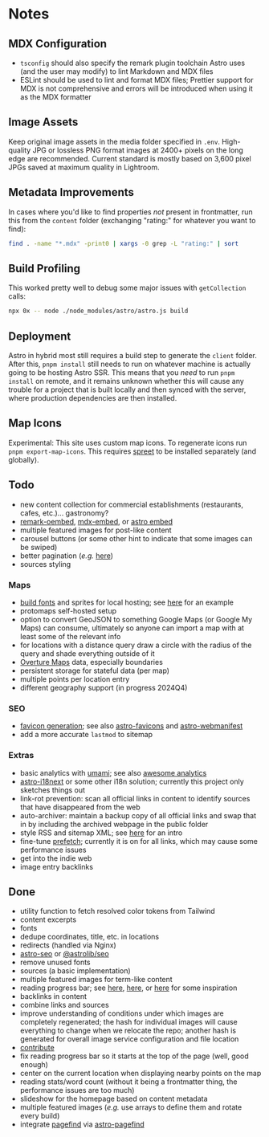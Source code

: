 # Notes

## MDX Configuration

- `tsconfig` should also specify the remark plugin toolchain Astro uses (and the user may modify) to lint Markdown and MDX files
- ESLint should be used to lint and format MDX files; Prettier support for MDX is not comprehensive and errors will be introduced when using it as the MDX formatter

## Image Assets

Keep original image assets in the media folder specified in `.env`. High-quality JPG or lossless PNG format images at 2400+ pixels on the long edge are recommended. Current standard is mostly based on 3,600 pixel JPGs saved at maximum quality in Lightroom.

## Metadata Improvements

In cases where you'd like to find properties _not_ present in frontmatter, run this from the `content` folder (exchanging "rating:" for whatever you want to find):

```sh
find . -name "*.mdx" -print0 | xargs -0 grep -L "rating:" | sort
```

## Build Profiling

This worked pretty well to debug some major issues with `getCollection` calls:

```sh
npx 0x -- node ./node_modules/astro/astro.js build
```

## Deployment

Astro in hybrid most still requires a build step to generate the `client` folder. After this, `pnpm install` still needs to run on whatever machine is actually going to be hosting Astro SSR. This means that you _need_ to run `pnpm install` on remote, and it remains unknown whether this will cause any trouble for a project that is built locally and then synced with the server, where production dependencies are then installed.

## Map Icons

Experimental: This site uses custom map icons. To regenerate icons run `pnpm export-map-icons`. This requires [spreet](https://github.com/flother/spreet) to be installed separately (and globally).

## Todo

- new content collection for commercial establishments (restaurants, cafes, etc.)... gastronomy?
- [remark-oembed](https://github.com/sergioramos/remark-oembed), [mdx-embed](https://mdx-embed.netlify.app/), or [astro embed](https://astro-embed.netlify.app/)
- multiple featured images for post-like content
- carousel buttons (or some other hint to indicate that some images can be swiped)
- better pagination (_e.g._ [here](https://github.com/philnash/astro-pagination))
- sources styling

### Maps

- [build fonts](https://maplibre.org/font-maker/) and sprites for local hosting; see [here](https://github.com/protomaps/basemaps-assets) for an example
- protomaps self-hosted setup
- option to convert GeoJSON to something Google Maps (or Google My Maps) can consume, ultimately so anyone can import a map with at least some of the relevant info
- for locations with a distance query draw a circle with the radius of the query and shade everything outside of it
- [Overture Maps](https://docs.overturemaps.org/) data, especially boundaries
- persistent storage for stateful data (per map)
- multiple points per location entry
- different geography support (in progress 2024Q4)

### SEO

- [favicon generation](https://kremalicious.com/favicon-generation-with-astro/); see also [astro-favicons](https://github.com/ACP-CODE/astro-favicons) and [astro-webmanifest](https://github.com/alextim/astro-lib/tree/main/packages/astro-webmanifest)
- add a more accurate `lastmod` to sitemap

### Extras

- basic analytics with [umami](https://github.com/umami-software/umami); see also [awesome analytics](https://github.com/newTendermint/awesome-analytics)
- [astro-i18next](https://github.com/yassinedoghri/astro-i18next) or some other i18n solution; currently this project only sketches things out
- link-rot prevention: scan all official links in content to identify sources that have disappeared from the web
- auto-archiver: maintain a backup copy of all official links and swap that in by including the archived webpage in the public folder
- style RSS and sitemap XML; see [here](https://darekkay.com/blog/rss-styling/) for an intro
- fine-tune [prefetch](https://docs.astro.build/en/guides/prefetch/#migrating-from-astrojsprefetch); currently it is on for all links, which may cause some performance issues
- get into the indie web
- image entry backlinks

## Done

- utility function to fetch resolved color tokens from Tailwind
- content excerpts
- fonts
- dedupe coordinates, title, etc. in locations
- redirects (handled via Nginx)
- [astro-seo](https://github.com/jonasmerlin/astro-seo) or [@astrolib/seo](https://github.com/onwidget/astrolib/tree/main/packages/seo)
- remove unused fonts
- sources (a basic implementation)
- multiple featured images for term-like content
- reading progress bar; see [here](https://dev.to/gaberomualdo/create-a-reading-scroll-progress-bar-for-your-blog-in-javascript-and-css-1jmc), [here](https://web.dev/articles/building/a-loading-bar-component), or [here](https://github.com/florian-lefebvre/astro-loading-indicator/blob/main/package/README.md) for some inspiration
- backlinks in content
- combine links and sources
- improve understanding of conditions under which images are completely regenerated; the hash for individual images will cause everything to change when we relocate the repo; another hash is generated for overall image service configuration and file location
- [contribute](https://opencollective.com/astrodotbuild)
- fix reading progress bar so it starts at the top of the page (well, good enough)
- center on the current location when displaying nearby points on the map
- reading stats/word count (without it being a frontmatter thing, the performance issues are too much)
- slideshow for the homepage based on content metadata
- multiple featured images (_e.g._ use arrays to define them and rotate every build)
- integrate [pagefind](https://pagefind.app/) via [astro-pagefind](https://github.com/shishkin/astro-pagefind)
